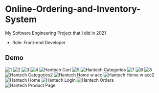 # Online-Ordering-and-Inventory-System
My Software Engineering Project that I did in 2021 
* Role: Front-end Developer

## Demo
![1](https://github.com/NadeerMukaram/Online-Ordering-and-Inventory-System/assets/72739154/9d606a40-5eb5-4c10-9738-0f07ba8242ed)
![2](https://github.com/NadeerMukaram/Online-Ordering-and-Inventory-System/assets/72739154/4c1d3061-2a48-463a-ae04-1d0be17c93a9)
![3](https://github.com/NadeerMukaram/Online-Ordering-and-Inventory-System/assets/72739154/664a37c5-9ac3-4e23-a82d-4461768b33c6)
![4](https://github.com/NadeerMukaram/Online-Ordering-and-Inventory-System/assets/72739154/2624a68b-7244-484b-8ccc-cccd5ce9ef46)
![Hantech Cart](https://github.com/NadeerMukaram/Online-Ordering-and-Inventory-System/assets/72739154/5bff6a52-fa4e-466b-b517-d47e26ccf239)
![5](https://github.com/NadeerMukaram/Online-Ordering-and-Inventory-System/assets/72739154/7b031e83-f6ed-40ff-8619-4380b4a7b0c1)
![Hantech Categories](https://github.com/NadeerMukaram/Online-Ordering-and-Inventory-System/assets/72739154/223a025a-96df-4ba0-9e38-0e80e813d242)
![7](https://github.com/NadeerMukaram/Online-Ordering-and-Inventory-System/assets/72739154/564271fe-8115-4cf0-9bc9-74d3b9b9f639)
![6](https://github.com/NadeerMukaram/Online-Ordering-and-Inventory-System/assets/72739154/ebb9f16d-7357-4d25-8011-d8206115912e)
![8](https://github.com/NadeerMukaram/Online-Ordering-and-Inventory-System/assets/72739154/9407e2d9-c67c-41eb-ac1f-511e4ff097be)
![Hantech Categories2](https://github.com/NadeerMukaram/Online-Ordering-and-Inventory-System/assets/72739154/0b969ef6-20b7-414e-8419-d98eb5f95a63)
![Hantech Home w acc](https://github.com/NadeerMukaram/Online-Ordering-and-Inventory-System/assets/72739154/61556ddf-60aa-4b45-be73-3759f533f33d)
![Hantech Home w acc2](https://github.com/NadeerMukaram/Online-Ordering-and-Inventory-System/assets/72739154/572362b4-42bf-4179-aa58-59f34babf44e)
![Hantech Home](https://github.com/NadeerMukaram/Online-Ordering-and-Inventory-System/assets/72739154/f523ab7c-3230-4171-804d-133bc891b4bd)
![Hantech Login](https://github.com/NadeerMukaram/Online-Ordering-and-Inventory-System/assets/72739154/07482de7-011d-42ac-92b0-5003601e1da2)
![Hantech Orders](https://github.com/NadeerMukaram/Online-Ordering-and-Inventory-System/assets/72739154/230054df-2b57-4107-b1ac-333549fb567c)
![Hantech Product Page](https://github.com/NadeerMukaram/Online-Ordering-and-Inventory-System/assets/72739154/801c3b6d-0488-4127-8b92-0d5280ccb388)

